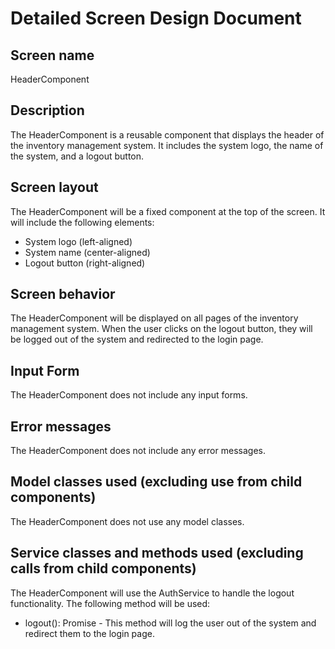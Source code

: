 # Detailed Screen Design Document

## Screen name
HeaderComponent

## Description
The HeaderComponent is a reusable component that displays the header of the inventory management system. It includes the system logo, the name of the system, and a logout button.

## Screen layout
The HeaderComponent will be a fixed component at the top of the screen. It will include the following elements:
- System logo (left-aligned)
- System name (center-aligned)
- Logout button (right-aligned)

## Screen behavior
The HeaderComponent will be displayed on all pages of the inventory management system. When the user clicks on the logout button, they will be logged out of the system and redirected to the login page.

## Input Form
The HeaderComponent does not include any input forms.

## Error messages
The HeaderComponent does not include any error messages.

## Model classes used (excluding use from child components)
The HeaderComponent does not use any model classes.

## Service classes and methods used (excluding calls from child components)
The HeaderComponent will use the AuthService to handle the logout functionality. The following method will be used:
- logout(): Promise<void> - This method will log the user out of the system and redirect them to the login page.
